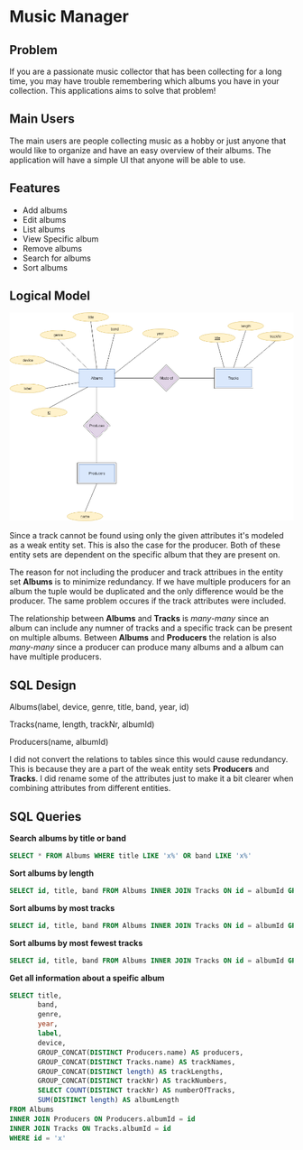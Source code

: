 # Music Manager

## Problem

If you are a passionate music collector that has been collecting for a long time, you may have trouble remembering which albums you have in your collection. This applications aims to solve that problem!

## Main Users

The main users are people collecting music as a hobby or just anyone that would like to organize and have an easy overview of their albums. The application will have a simple UI that anyone will be able to use.

## Features

- Add albums
- Edit albums
- List albums
- View Specific album
- Remove albums
- Search for albums
- Sort albums

## Logical Model

![Logical model](/diagrams/logical-model.png)

Since a track cannot be found using only the given attributes it's modeled as a weak entity set. This is also the case for the producer. Both of these entity sets are dependent on the specific album that they are present on.

The reason for not including the producer and track attribues in the entity set **Albums** is to minimize redundancy. If we have multiple producers for an album the tuple would be duplicated and the only difference would be the producer. The same problem occures if the track attributes were included.

The relationship between **Albums** and **Tracks** is _many-many_ since an album can include any numner of tracks and a specific track can be present on multiple albums. Between **Albums** and **Producers** the relation is also _many-many_ since a producer can produce many albums and a album can have multiple producers.

## SQL Design

Albums(label, device, genre, title, band, year, id)

Tracks(name, length, trackNr, albumId)

Producers(name, albumId)

I did not convert the relations to tables since this would cause redundancy. This is because they are a part of the weak entity sets **Producers** and **Tracks**. I did rename some of the attributes just to make it a bit clearer when combining attributes from different entities.

## SQL Queries

**Search albums by title or band**

```sql
SELECT * FROM Albums WHERE title LIKE 'x%' OR band LIKE 'x%'
```

**Sort albums by length**

```sql
SELECT id, title, band FROM Albums INNER JOIN Tracks ON id = albumId GROUP BY albumId ORDER BY SUM(length) DESC
```

**Sort albums by most tracks**

```sql
SELECT id, title, band FROM Albums INNER JOIN Tracks ON id = albumId GROUP BY albumId ORDER BY COUNT(albumId) DESC
```

**Sort albums by most fewest tracks**

```sql
SELECT id, title, band FROM Albums INNER JOIN Tracks ON id = albumId GROUP BY albumId ORDER BY COUNT(albumId)
```

**Get all information about a speific album**

```sql
SELECT title,
       band,
       genre,
       year,
       label,
       device,
       GROUP_CONCAT(DISTINCT Producers.name) AS producers,
       GROUP_CONCAT(DISTINCT Tracks.name) AS trackNames,
       GROUP_CONCAT(DISTINCT length) AS trackLengths,
       GROUP_CONCAT(DISTINCT trackNr) AS trackNumbers,
       SELECT COUNT(DISTINCT trackNr) AS numberOfTracks,
       SUM(DISTINCT length) AS albumLength
FROM Albums
INNER JOIN Producers ON Producers.albumId = id
INNER JOIN Tracks ON Tracks.albumId = id
WHERE id = 'x'
```
